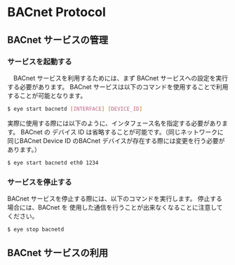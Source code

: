 # BACnet Protocol
## BACnet サービスの管理
### サービスを起動する
　BACnet サービスを利用するためには、まず BACnet サービスへの設定を実行する必要があります。
BACnet サービスは以下のコマンドを使用することで利用することが可能となります。

```bash
$ eye start bacnetd [INTERFACE] [DEVICE_ID]
```

  実際に使用する際には以下のように、インタフェース名を指定する必要があります。
BACnet の デバイス ID は省略することが可能です。（同じネットワークに同じBACnet Device ID
のBACnet デバイスが存在する際には変更を行う必要があります。）

```bash
$ eye start bacnetd eth0 1234
```

### サービスを停止する
  BACnet サービスを停止する際には、以下のコマンドを実行します。
停止する場合には、BACnet を 使用した通信を行うことが出来なくなることに注意してください。

```bash
$ eye stop bacnetd
```

## BACnet サービスの利用


